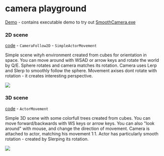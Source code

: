 # camera playground

[Demo](Demo) - contains executable demo to try out [SmoothCamera.exe](Demo/SmoothCamera.exe)

### 2D scene

[code](SmoothCamera/Assets/Scripts/scene2D) - `CameraFollow2D` - `SimpleActorMovement`

Simple scene wityh environment created from cubes for orientation in space. You can move around with WSAD or arrow keys and rotate the world by Q/E. 
Sphere rotates and camera matches its rotation. Camera uses Lerp and Slerp to smoothly follow the sphere. Movement axises dont rotate with rotation - it creates interesting perspective. 

![](Demo/recordings/2d.gif) 


### 3D scene

[code](SmoothCamera/Assets/Scripts/scene3D) - `ActorMovement`

Simple 3D scene with some colorfull trees created from cubes. You can move forward/backwards with WS keys or arrow keys. You can also "look around" with mouse, and change the direction of movement. 
Camera is attached to actor, matching his movement 1:1. Actor has particularly smooth rotation - created by Slerping its rotation. 



![](Demo/recordings/3d.gif)
